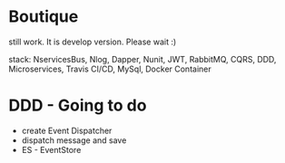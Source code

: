# Boutique
still work. It is develop version. Please wait :)

stack: NservicesBus, Nlog, Dapper, Nunit, JWT, RabbitMQ, CQRS, DDD, Microservices, Travis CI/CD, MySql, Docker Container

# DDD - Going to do
 - create Event Dispatcher
 - dispatch message and save 
 - ES - EventStore